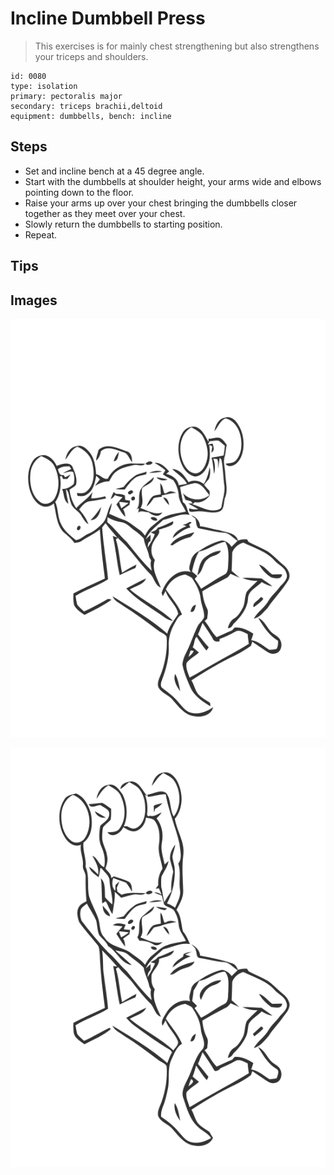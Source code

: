 # Incline Dumbbell Press

> This exercises is for mainly chest strengthening but also strengthens your triceps and shoulders.

``` 
id: 0080 
type: isolation 
primary: pectoralis major 
secondary: triceps brachii,deltoid 
equipment: dumbbells, bench: incline 
``` 


## Steps


 - Set and incline bench at a 45 degree angle.
 - Start with the dumbbells at shoulder height, your arms wide and elbows pointing down to the floor.
 - Raise your arms up over your chest bringing the dumbbells closer together as they meet over your chest.
 - Slowly return the dumbbells to starting position.
 - Repeat.

## Tips



## Images

![](./../svg/0080-relaxation.svg "")

![](./../svg/0080-tension.svg "")

